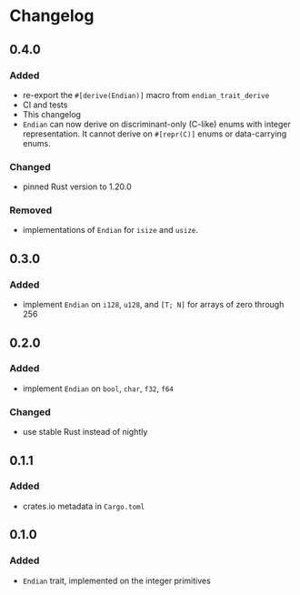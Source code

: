 # Changelog

## 0.4.0

### Added

- re-export the `#[derive(Endian)]` macro from `endian_trait_derive`
- CI and tests
- This changelog
- `Endian` can now derive on discriminant-only (C-like) enums with integer
    representation. It cannot derive on `#[repr(C)]` enums or data-carrying
    enums.

### Changed

- pinned Rust version to 1.20.0

### Removed

- implementations of `Endian` for `isize` and `usize`.

## 0.3.0

### Added

- implement `Endian` on `i128`, `u128`, and `[T; N]` for arrays of zero through
    256

## 0.2.0

### Added

- implement `Endian` on `bool`, `char`, `f32`, `f64`

### Changed

- use stable Rust instead of nightly

## 0.1.1

### Added

- crates.io metadata in `Cargo.toml`

## 0.1.0

### Added

- `Endian` trait, implemented on the integer primitives
